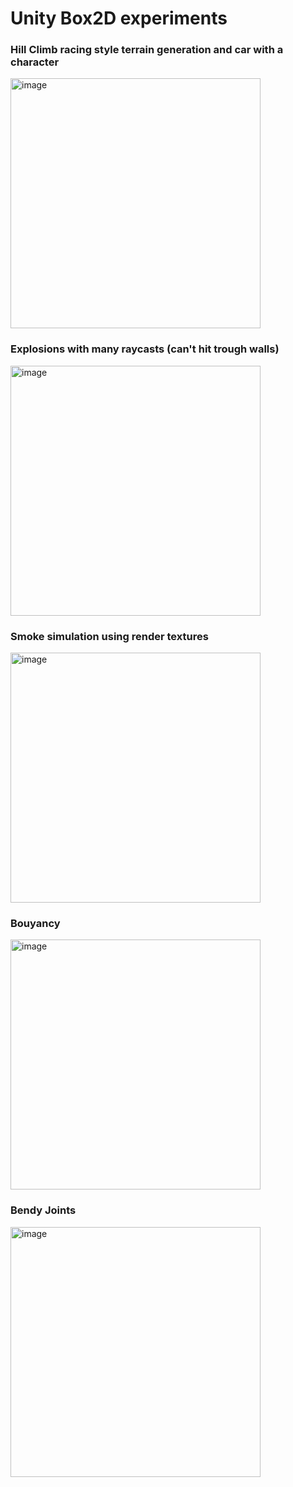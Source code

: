 # Unity Box2D experiments

### Hill Climb racing style terrain generation and car with a character

<img width="400" alt="image" src="https://github.com/lukaskornis/Unity-Box2D/assets/39262485/33604644-c10c-4a2a-9cb9-269a65d84c3d">

### Explosions with many raycasts (can't hit trough walls)

<img width="400" alt="image" src="https://github.com/lukaskornis/Unity-Box2D/assets/39262485/3bac9c45-26f9-4a3c-950f-bd061ec7279d">

### Smoke simulation using render textures

<img width="400" alt="image" src="https://github.com/lukaskornis/Unity-Box2D/assets/39262485/25d45b0a-5b28-4a6f-84fe-427a83df851a">

### Bouyancy

<img width="400" alt="image" src="https://github.com/lukaskornis/Unity-Box2D/assets/39262485/bdfd2a23-fe03-4fdb-88fc-90720b3b624b">

### Bendy Joints

<img width="400" alt="image" src="https://github.com/lukaskornis/Unity-Box2D/assets/39262485/fde51005-89a9-4e2d-b274-7282969aed9d">
